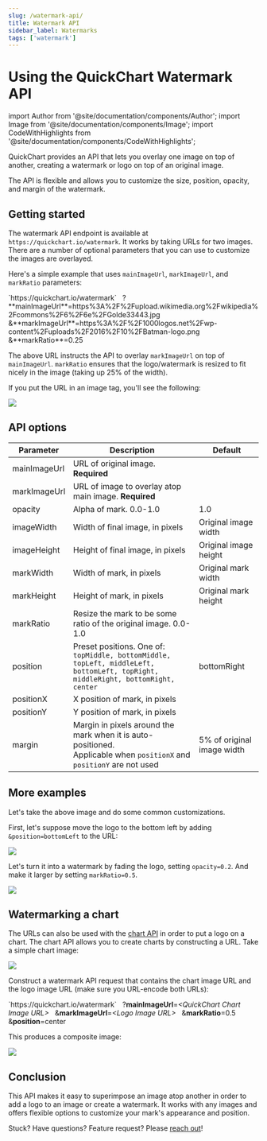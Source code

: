 ```yaml
---
slug: /watermark-api/
title: Watermark API
sidebar_label: Watermarks
tags: ['watermark']
---
```


# Using the QuickChart Watermark API

import Author from '@site/documentation/components/Author';
import Image from '@site/documentation/components/Image';
import CodeWithHighlights from '@site/documentation/components/CodeWithHighlights';

QuickChart provides an API that lets you overlay one image on top of another, creating a watermark or logo on top of an original image.

The API is flexible and allows you to customize the size, position, opacity, and margin of the watermark.

## Getting started

The watermark API endpoint is available at `https://quickchart.io/watermark`. It works by taking URLs for two images. There are a number of optional parameters that you can use to customize the images are overlayed.

Here's a simple example that uses `mainImageUrl`, `markImageUrl`, and `markRatio` parameters:

<CodeWithHighlights>
`https://quickchart.io/watermark`
&nbsp;  ?**mainImageUrl**=https%3A%2F%2Fupload.wikimedia.org%2Fwikipedia%2Fcommons%2F6%2F6e%2FGolde33443.jpg
&nbsp;  &**markImageUrl**=https%3A%2F%2F1000logos.net%2Fwp-content%2Fuploads%2F2016%2F10%2FBatman-logo.png
&nbsp;  &**markRatio**=0.25
</CodeWithHighlights>

The above URL instructs the API to overlay `markImageUrl` on top of `mainImageUrl`. `markRatio` ensures that the logo/watermark is resized to fit nicely in the image (taking up 25% of the width).

If you put the URL in an image tag, you'll see the following:

<Image caption="We've added a batman logo to this puppy's portrait" src="https://quickchart.io/watermark?mainImageUrl=https%3A%2F%2Fupload.wikimedia.org%2Fwikipedia%2Fcommons%2F6%2F6e%2FGolde33443.jpg&markImageUrl=https%3A%2F%2F1000logos.net%2Fwp-content%2Fuploads%2F2016%2F10%2FBatman-logo.png&markRatio=0.25&imageWidth=300"/>

## API options

| Parameter    | Description                                                                                                                          | Default                    |
| ------------ | ------------------------------------------------------------------------------------------------------------------------------------ | -------------------------- |
| mainImageUrl | URL of original image. **Required**                                                                                                  |                            |
| markImageUrl | URL of image to overlay atop main image. **Required**                                                                                |                            |
| opacity      | Alpha of mark. 0.0-1.0                                                                                                               | 1.0                        |
| imageWidth   | Width of final image, in pixels                                                                                                      | Original image width       |
| imageHeight  | Height of final image, in pixels                                                                                                     | Original image height      |
| markWidth    | Width of mark, in pixels                                                                                                             | Original mark width        |
| markHeight   | Height of mark, in pixels                                                                                                            | Original mark height       |
| markRatio    | Resize the mark to be some ratio of the original image. 0.0-1.0                                                                      |                            |
| position     | Preset positions. One of:<br/>`topMiddle, bottomMiddle, topLeft, middleLeft, bottomLeft, topRight, middleRight, bottomRight, center` | bottomRight                |
| positionX    | X position of mark, in pixels                                                                                                        |                            |
| positionY    | Y position of mark, in pixels                                                                                                        |                            |
| margin       | Margin in pixels around the mark when it is auto-positioned.<br/>Applicable when `positionX` and `positionY` are not used            | 5% of original image width |

## More examples

Let's take the above image and do some common customizations.

First, let's suppose move the logo to the bottom left by adding `&position=bottomLeft` to the URL:

<Image src="https://quickchart.io/watermark?mainImageUrl=https%3A%2F%2Fupload.wikimedia.org%2Fwikipedia%2Fcommons%2F6%2F6e%2FGolde33443.jpg&markImageUrl=https%3A%2F%2F1000logos.net%2Fwp-content%2Fuploads%2F2016%2F10%2FBatman-logo.png&markRatio=0.25&position=bottomLeft&imageWidth=300"/>

Let's turn it into a watermark by fading the logo, setting `opacity=0.2`. And make it larger by setting `markRatio=0.5`.

<Image src="https://quickchart.io/watermark?mainImageUrl=https%3A%2F%2Fupload.wikimedia.org%2Fwikipedia%2Fcommons%2F6%2F6e%2FGolde33443.jpg&markImageUrl=https%3A%2F%2F1000logos.net%2Fwp-content%2Fuploads%2F2016%2F10%2FBatman-logo.png&markRatio=0.5&position=bottomLeft&opacity=0.2&imageWidth=300"/>

## Watermarking a chart

The URLs can also be used with the [chart API](/documentation/) in order to put a logo on a chart. The chart API allows you to create charts by constructing a URL. Take a simple chart image:

<Image maxWidth={500} src="https://quickchart.io/chart?c=%7B%0A%20%20type%3A%20%27bar%27%2C%0A%20%20data%3A%20%7B%0A%20%20%20%20labels%3A%20%5B%27Q1%27%2C%20%27Q2%27%2C%20%27Q3%27%2C%20%27Q4%27%5D%2C%0A%20%20%20%20datasets%3A%20%5B%7B%0A%20%20%20%20%20%20label%3A%20%27Users%27%2C%0A%20%20%20%20%20%20data%3A%20%5B50%2C%2060%2C%2070%2C%20180%5D%0A%20%20%20%20%7D%5D%0A%20%20%7D%0A%7D"/>

Construct a watermark API request that contains the chart image URL and the logo image URL (make sure you URL-encode both URLs):

<CodeWithHighlights>
`https://quickchart.io/watermark`
&nbsp;  ?<strong>mainImageUrl</strong>=<em>&lt;QuickChart Chart Image URL&gt;</em>
&nbsp;  &<strong>markImageUrl</strong>=<em>&lt;Logo Image URL&gt;</em>
&nbsp;  &<strong>markRatio</strong>=0.5
&nbsp;  &<strong>position</strong>=center
</CodeWithHighlights>

This produces a composite image:

<Image maxWidth={500} src="https://quickchart.io/watermark?mainImageUrl=https%3A%2F%2Fquickchart.io%2Fchart%3Fc%3D%257B%250A%2520%2520type%253A%2520%2527bar%2527%252C%250A%2520%2520data%253A%2520%257B%250A%2520%2520%2520%2520labels%253A%2520%255B%2527Q1%2527%252C%2520%2527Q2%2527%252C%2520%2527Q3%2527%252C%2520%2527Q4%2527%255D%252C%250A%2520%2520%2520%2520datasets%253A%2520%255B%257B%250A%2520%2520%2520%2520%2520%2520label%253A%2520%2527Users%2527%252C%250A%2520%2520%2520%2520%2520%2520data%253A%2520%255B50%252C%252060%252C%252070%252C%2520180%255D%250A%2520%2520%2520%2520%257D%255D%250A%2520%2520%257D%250A%257D&markImageUrl=https%3A%2F%2F1000logos.net%2Fwp-content%2Fuploads%2F2016%2F10%2FBatman-logo.png&markRatio=0.5&position=center&opacity=0.2&margin=0&imageWidth=500"/>

## Conclusion

This API makes it easy to superimpose an image atop another in order to add a logo to an image or create a watermark. It works with any images and offers flexible options to customize your mark's appearance and position.

Stuck? Have questions? Feature request? Please [reach out](https://community.quickchart.io/)!

<Author />
